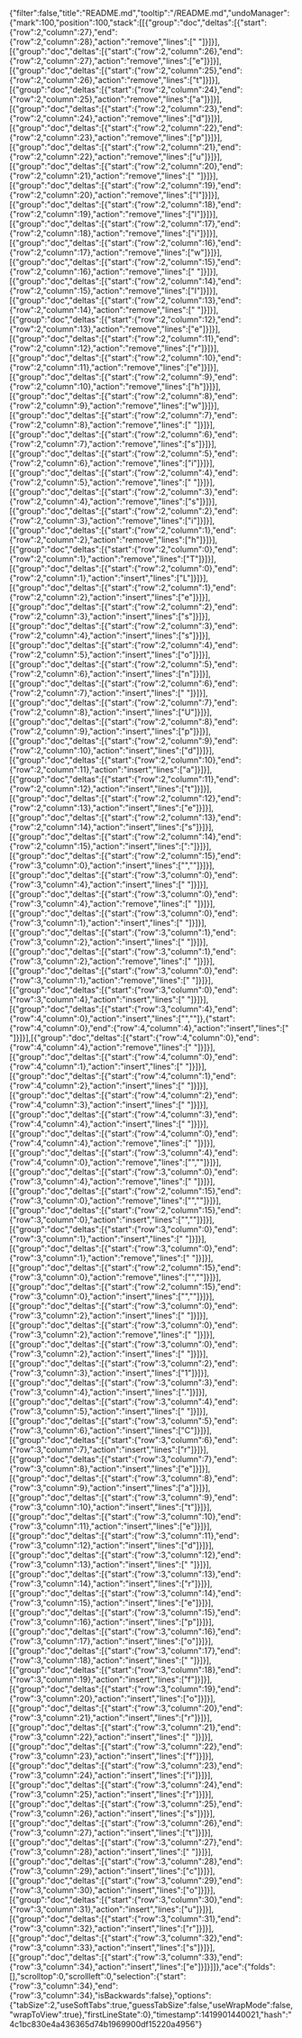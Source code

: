 {"filter":false,"title":"README.md","tooltip":"/README.md","undoManager":{"mark":100,"position":100,"stack":[[{"group":"doc","deltas":[{"start":{"row":2,"column":27},"end":{"row":2,"column":28},"action":"remove","lines":[" "]}]}],[{"group":"doc","deltas":[{"start":{"row":2,"column":26},"end":{"row":2,"column":27},"action":"remove","lines":["e"]}]}],[{"group":"doc","deltas":[{"start":{"row":2,"column":25},"end":{"row":2,"column":26},"action":"remove","lines":["t"]}]}],[{"group":"doc","deltas":[{"start":{"row":2,"column":24},"end":{"row":2,"column":25},"action":"remove","lines":["a"]}]}],[{"group":"doc","deltas":[{"start":{"row":2,"column":23},"end":{"row":2,"column":24},"action":"remove","lines":["d"]}]}],[{"group":"doc","deltas":[{"start":{"row":2,"column":22},"end":{"row":2,"column":23},"action":"remove","lines":["p"]}]}],[{"group":"doc","deltas":[{"start":{"row":2,"column":21},"end":{"row":2,"column":22},"action":"remove","lines":["u"]}]}],[{"group":"doc","deltas":[{"start":{"row":2,"column":20},"end":{"row":2,"column":21},"action":"remove","lines":[" "]}]}],[{"group":"doc","deltas":[{"start":{"row":2,"column":19},"end":{"row":2,"column":20},"action":"remove","lines":["l"]}]}],[{"group":"doc","deltas":[{"start":{"row":2,"column":18},"end":{"row":2,"column":19},"action":"remove","lines":["l"]}]}],[{"group":"doc","deltas":[{"start":{"row":2,"column":17},"end":{"row":2,"column":18},"action":"remove","lines":["i"]}]}],[{"group":"doc","deltas":[{"start":{"row":2,"column":16},"end":{"row":2,"column":17},"action":"remove","lines":["w"]}]}],[{"group":"doc","deltas":[{"start":{"row":2,"column":15},"end":{"row":2,"column":16},"action":"remove","lines":[" "]}]}],[{"group":"doc","deltas":[{"start":{"row":2,"column":14},"end":{"row":2,"column":15},"action":"remove","lines":["I"]}]}],[{"group":"doc","deltas":[{"start":{"row":2,"column":13},"end":{"row":2,"column":14},"action":"remove","lines":[" "]}]}],[{"group":"doc","deltas":[{"start":{"row":2,"column":12},"end":{"row":2,"column":13},"action":"remove","lines":["e"]}]}],[{"group":"doc","deltas":[{"start":{"row":2,"column":11},"end":{"row":2,"column":12},"action":"remove","lines":["r"]}]}],[{"group":"doc","deltas":[{"start":{"row":2,"column":10},"end":{"row":2,"column":11},"action":"remove","lines":["e"]}]}],[{"group":"doc","deltas":[{"start":{"row":2,"column":9},"end":{"row":2,"column":10},"action":"remove","lines":["h"]}]}],[{"group":"doc","deltas":[{"start":{"row":2,"column":8},"end":{"row":2,"column":9},"action":"remove","lines":["w"]}]}],[{"group":"doc","deltas":[{"start":{"row":2,"column":7},"end":{"row":2,"column":8},"action":"remove","lines":[" "]}]}],[{"group":"doc","deltas":[{"start":{"row":2,"column":6},"end":{"row":2,"column":7},"action":"remove","lines":["s"]}]}],[{"group":"doc","deltas":[{"start":{"row":2,"column":5},"end":{"row":2,"column":6},"action":"remove","lines":["i"]}]}],[{"group":"doc","deltas":[{"start":{"row":2,"column":4},"end":{"row":2,"column":5},"action":"remove","lines":[" "]}]}],[{"group":"doc","deltas":[{"start":{"row":2,"column":3},"end":{"row":2,"column":4},"action":"remove","lines":["s"]}]}],[{"group":"doc","deltas":[{"start":{"row":2,"column":2},"end":{"row":2,"column":3},"action":"remove","lines":["i"]}]}],[{"group":"doc","deltas":[{"start":{"row":2,"column":1},"end":{"row":2,"column":2},"action":"remove","lines":["h"]}]}],[{"group":"doc","deltas":[{"start":{"row":2,"column":0},"end":{"row":2,"column":1},"action":"remove","lines":["T"]}]}],[{"group":"doc","deltas":[{"start":{"row":2,"column":0},"end":{"row":2,"column":1},"action":"insert","lines":["L"]}]}],[{"group":"doc","deltas":[{"start":{"row":2,"column":1},"end":{"row":2,"column":2},"action":"insert","lines":["e"]}]}],[{"group":"doc","deltas":[{"start":{"row":2,"column":2},"end":{"row":2,"column":3},"action":"insert","lines":["s"]}]}],[{"group":"doc","deltas":[{"start":{"row":2,"column":3},"end":{"row":2,"column":4},"action":"insert","lines":["s"]}]}],[{"group":"doc","deltas":[{"start":{"row":2,"column":4},"end":{"row":2,"column":5},"action":"insert","lines":["o"]}]}],[{"group":"doc","deltas":[{"start":{"row":2,"column":5},"end":{"row":2,"column":6},"action":"insert","lines":["n"]}]}],[{"group":"doc","deltas":[{"start":{"row":2,"column":6},"end":{"row":2,"column":7},"action":"insert","lines":[" "]}]}],[{"group":"doc","deltas":[{"start":{"row":2,"column":7},"end":{"row":2,"column":8},"action":"insert","lines":["U"]}]}],[{"group":"doc","deltas":[{"start":{"row":2,"column":8},"end":{"row":2,"column":9},"action":"insert","lines":["p"]}]}],[{"group":"doc","deltas":[{"start":{"row":2,"column":9},"end":{"row":2,"column":10},"action":"insert","lines":["d"]}]}],[{"group":"doc","deltas":[{"start":{"row":2,"column":10},"end":{"row":2,"column":11},"action":"insert","lines":["a"]}]}],[{"group":"doc","deltas":[{"start":{"row":2,"column":11},"end":{"row":2,"column":12},"action":"insert","lines":["t"]}]}],[{"group":"doc","deltas":[{"start":{"row":2,"column":12},"end":{"row":2,"column":13},"action":"insert","lines":["e"]}]}],[{"group":"doc","deltas":[{"start":{"row":2,"column":13},"end":{"row":2,"column":14},"action":"insert","lines":["s"]}]}],[{"group":"doc","deltas":[{"start":{"row":2,"column":14},"end":{"row":2,"column":15},"action":"insert","lines":[":"]}]}],[{"group":"doc","deltas":[{"start":{"row":2,"column":15},"end":{"row":3,"column":0},"action":"insert","lines":["",""]}]}],[{"group":"doc","deltas":[{"start":{"row":3,"column":0},"end":{"row":3,"column":4},"action":"insert","lines":["    "]}]}],[{"group":"doc","deltas":[{"start":{"row":3,"column":0},"end":{"row":3,"column":4},"action":"remove","lines":["    "]}]}],[{"group":"doc","deltas":[{"start":{"row":3,"column":0},"end":{"row":3,"column":1},"action":"insert","lines":[" "]}]}],[{"group":"doc","deltas":[{"start":{"row":3,"column":1},"end":{"row":3,"column":2},"action":"insert","lines":[" "]}]}],[{"group":"doc","deltas":[{"start":{"row":3,"column":1},"end":{"row":3,"column":2},"action":"remove","lines":[" "]}]}],[{"group":"doc","deltas":[{"start":{"row":3,"column":0},"end":{"row":3,"column":1},"action":"remove","lines":[" "]}]}],[{"group":"doc","deltas":[{"start":{"row":3,"column":0},"end":{"row":3,"column":4},"action":"insert","lines":["    "]}]}],[{"group":"doc","deltas":[{"start":{"row":3,"column":4},"end":{"row":4,"column":0},"action":"insert","lines":["",""]},{"start":{"row":4,"column":0},"end":{"row":4,"column":4},"action":"insert","lines":["    "]}]}],[{"group":"doc","deltas":[{"start":{"row":4,"column":0},"end":{"row":4,"column":4},"action":"remove","lines":["    "]}]}],[{"group":"doc","deltas":[{"start":{"row":4,"column":0},"end":{"row":4,"column":1},"action":"insert","lines":[" "]}]}],[{"group":"doc","deltas":[{"start":{"row":4,"column":1},"end":{"row":4,"column":2},"action":"insert","lines":[" "]}]}],[{"group":"doc","deltas":[{"start":{"row":4,"column":2},"end":{"row":4,"column":3},"action":"insert","lines":[" "]}]}],[{"group":"doc","deltas":[{"start":{"row":4,"column":3},"end":{"row":4,"column":4},"action":"insert","lines":[" "]}]}],[{"group":"doc","deltas":[{"start":{"row":4,"column":0},"end":{"row":4,"column":4},"action":"remove","lines":["    "]}]}],[{"group":"doc","deltas":[{"start":{"row":3,"column":4},"end":{"row":4,"column":0},"action":"remove","lines":["",""]}]}],[{"group":"doc","deltas":[{"start":{"row":3,"column":0},"end":{"row":3,"column":4},"action":"remove","lines":["    "]}]}],[{"group":"doc","deltas":[{"start":{"row":2,"column":15},"end":{"row":3,"column":0},"action":"remove","lines":["",""]}]}],[{"group":"doc","deltas":[{"start":{"row":2,"column":15},"end":{"row":3,"column":0},"action":"insert","lines":["",""]}]}],[{"group":"doc","deltas":[{"start":{"row":3,"column":0},"end":{"row":3,"column":1},"action":"insert","lines":[" "]}]}],[{"group":"doc","deltas":[{"start":{"row":3,"column":0},"end":{"row":3,"column":1},"action":"remove","lines":[" "]}]}],[{"group":"doc","deltas":[{"start":{"row":2,"column":15},"end":{"row":3,"column":0},"action":"remove","lines":["",""]}]}],[{"group":"doc","deltas":[{"start":{"row":2,"column":15},"end":{"row":3,"column":0},"action":"insert","lines":["",""]}]}],[{"group":"doc","deltas":[{"start":{"row":3,"column":0},"end":{"row":3,"column":2},"action":"insert","lines":["  "]}]}],[{"group":"doc","deltas":[{"start":{"row":3,"column":0},"end":{"row":3,"column":2},"action":"remove","lines":["  "]}]}],[{"group":"doc","deltas":[{"start":{"row":3,"column":0},"end":{"row":3,"column":2},"action":"insert","lines":["  "]}]}],[{"group":"doc","deltas":[{"start":{"row":3,"column":2},"end":{"row":3,"column":3},"action":"insert","lines":["1"]}]}],[{"group":"doc","deltas":[{"start":{"row":3,"column":3},"end":{"row":3,"column":4},"action":"insert","lines":["."]}]}],[{"group":"doc","deltas":[{"start":{"row":3,"column":4},"end":{"row":3,"column":5},"action":"insert","lines":[" "]}]}],[{"group":"doc","deltas":[{"start":{"row":3,"column":5},"end":{"row":3,"column":6},"action":"insert","lines":["C"]}]}],[{"group":"doc","deltas":[{"start":{"row":3,"column":6},"end":{"row":3,"column":7},"action":"insert","lines":["r"]}]}],[{"group":"doc","deltas":[{"start":{"row":3,"column":7},"end":{"row":3,"column":8},"action":"insert","lines":["e"]}]}],[{"group":"doc","deltas":[{"start":{"row":3,"column":8},"end":{"row":3,"column":9},"action":"insert","lines":["a"]}]}],[{"group":"doc","deltas":[{"start":{"row":3,"column":9},"end":{"row":3,"column":10},"action":"insert","lines":["t"]}]}],[{"group":"doc","deltas":[{"start":{"row":3,"column":10},"end":{"row":3,"column":11},"action":"insert","lines":["e"]}]}],[{"group":"doc","deltas":[{"start":{"row":3,"column":11},"end":{"row":3,"column":12},"action":"insert","lines":["d"]}]}],[{"group":"doc","deltas":[{"start":{"row":3,"column":12},"end":{"row":3,"column":13},"action":"insert","lines":[" "]}]}],[{"group":"doc","deltas":[{"start":{"row":3,"column":13},"end":{"row":3,"column":14},"action":"insert","lines":["r"]}]}],[{"group":"doc","deltas":[{"start":{"row":3,"column":14},"end":{"row":3,"column":15},"action":"insert","lines":["e"]}]}],[{"group":"doc","deltas":[{"start":{"row":3,"column":15},"end":{"row":3,"column":16},"action":"insert","lines":["p"]}]}],[{"group":"doc","deltas":[{"start":{"row":3,"column":16},"end":{"row":3,"column":17},"action":"insert","lines":["o"]}]}],[{"group":"doc","deltas":[{"start":{"row":3,"column":17},"end":{"row":3,"column":18},"action":"insert","lines":[" "]}]}],[{"group":"doc","deltas":[{"start":{"row":3,"column":18},"end":{"row":3,"column":19},"action":"insert","lines":["f"]}]}],[{"group":"doc","deltas":[{"start":{"row":3,"column":19},"end":{"row":3,"column":20},"action":"insert","lines":["o"]}]}],[{"group":"doc","deltas":[{"start":{"row":3,"column":20},"end":{"row":3,"column":21},"action":"insert","lines":["r"]}]}],[{"group":"doc","deltas":[{"start":{"row":3,"column":21},"end":{"row":3,"column":22},"action":"insert","lines":[" "]}]}],[{"group":"doc","deltas":[{"start":{"row":3,"column":22},"end":{"row":3,"column":23},"action":"insert","lines":["f"]}]}],[{"group":"doc","deltas":[{"start":{"row":3,"column":23},"end":{"row":3,"column":24},"action":"insert","lines":["i"]}]}],[{"group":"doc","deltas":[{"start":{"row":3,"column":24},"end":{"row":3,"column":25},"action":"insert","lines":["r"]}]}],[{"group":"doc","deltas":[{"start":{"row":3,"column":25},"end":{"row":3,"column":26},"action":"insert","lines":["s"]}]}],[{"group":"doc","deltas":[{"start":{"row":3,"column":26},"end":{"row":3,"column":27},"action":"insert","lines":["t"]}]}],[{"group":"doc","deltas":[{"start":{"row":3,"column":27},"end":{"row":3,"column":28},"action":"insert","lines":[" "]}]}],[{"group":"doc","deltas":[{"start":{"row":3,"column":28},"end":{"row":3,"column":29},"action":"insert","lines":["c"]}]}],[{"group":"doc","deltas":[{"start":{"row":3,"column":29},"end":{"row":3,"column":30},"action":"insert","lines":["o"]}]}],[{"group":"doc","deltas":[{"start":{"row":3,"column":30},"end":{"row":3,"column":31},"action":"insert","lines":["u"]}]}],[{"group":"doc","deltas":[{"start":{"row":3,"column":31},"end":{"row":3,"column":32},"action":"insert","lines":["r"]}]}],[{"group":"doc","deltas":[{"start":{"row":3,"column":32},"end":{"row":3,"column":33},"action":"insert","lines":["s"]}]}],[{"group":"doc","deltas":[{"start":{"row":3,"column":33},"end":{"row":3,"column":34},"action":"insert","lines":["e"]}]}]]},"ace":{"folds":[],"scrolltop":0,"scrollleft":0,"selection":{"start":{"row":3,"column":34},"end":{"row":3,"column":34},"isBackwards":false},"options":{"tabSize":2,"useSoftTabs":true,"guessTabSize":false,"useWrapMode":false,"wrapToView":true},"firstLineState":0},"timestamp":1419901440021,"hash":"4c1bc830e4a436365d74b1969900df15220a4956"}